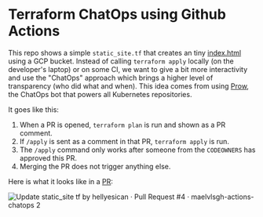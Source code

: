 # Terraform ChatOps using Github Actions

This repo shows a simple `static_site.tf` that creates an tiny
[index.html](https://storage.googleapis.com/my-static-site/index.html)
using a GCP bucket. Instead of calling `terraform apply` locally (on the
developer's laptop) or on some CI, we want to give a bit more interactivity
and use the "ChatOps" approach which brings a higher level of transparency
(who did what and when). This idea comes from using
[Prow](https://github.com/kubernetes/test-infra/tree/master/prow), the
ChatOps bot that powers all Kubernetes repositories.

It goes like this:

1. When a PR is opened, `terraform plan` is run and shown as a PR comment.
1. If `/apply` is sent as a comment in that PR, `terraform apply` is run.
1. The `/apply` command only works after someone from the `CODEOWNERS` has
   approved this PR.
1. Merging the PR does not trigger anything else.

Here is what it looks like in a
[PR](https://github.com/maelvls/gh-actions-chatops/pull/1):

![Update static_site tf by hellyesican · Pull Request #4 · maelvlsgh-actions-chatops 2](https://user-images.githubusercontent.com/2195781/84599006-2abf3b80-ae6f-11ea-9372-c9dae9dc0b67.png)
